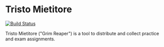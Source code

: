 Tristo Mietitore
================

[![Build Status](https://travis-ci.org/scythe-suite/tristo-mietitore.png?branch=master)](https://travis-ci.org/scythe-suite/tristo-mietitore)

Tristo Mietitore ("Grim Reaper") is a tool to distribute and collect practice
and exam assignments.
